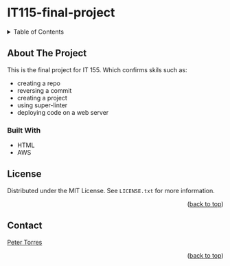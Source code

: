 # IT115-final-project

<!-- TABLE OF CONTENTS -->
<details>
  <summary>Table of Contents</summary>
  <ol>
    <li>
      <a href="#about-the-project">About The Project</a>
      <ul>
        <li><a href="#built-with">Built With</a></li>
      </ul>
    </li>
    <li><a href="#license">License</a></li>
    <li><a href="#contact">Contact</a></li>
  </ol>
</details>



<!-- ABOUT THE PROJECT -->
## About The Project

This is the final project for IT 155. Which confirms skils such as: 

* creating a repo
* reversing a commit
* creating a project
* using super-linter
* deploying code on a web server


### Built With

* HTML
* AWS


<!-- LICENSE -->
## License

Distributed under the MIT License. See `LICENSE.txt` for more information.

<p align="right">(<a href="#top">back to top</a>)</p>



<!-- CONTACT -->
## Contact

[Peter Torres](https://www.linkedin.com/in/torres-peter/)

<p align="right">(<a href="#top">back to top</a>)</p>
